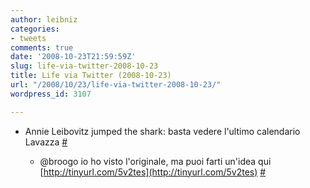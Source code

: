```yaml
---
author: leibniz
categories:
- tweets
comments: true
date: '2008-10-23T21:59:59Z'
slug: life-via-twitter-2008-10-23
title: Life via Twitter (2008-10-23)
url: "/2008/10/23/life-via-twitter-2008-10-23/"
wordpress_id: 3107

---
```

* Annie Leibovitz jumped the shark: basta vedere l'ultimo calendario Lavazza [#](http://twitter.com/leibniz/statuses/972266777)

	
  * @broogo io ho visto l'originale, ma puoi farti un'idea qui [http://tinyurl.com/5v2tes](http://tinyurl.com/5v2tes) [#](http://twitter.com/leibniz/statuses/972502718)


